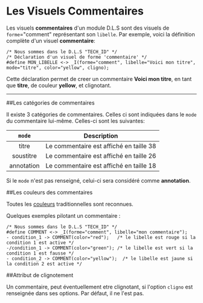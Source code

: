 # Les Visuels Commentaires

Les visuels **commentaires** d'un module D.L.S sont des visuels de `forme`="comment" représentant son `libelle`.
Par exemple, voici la définition complète d'un visuel **commentaire**:

    /* Nous sommes dans le D.L.S "TECH_ID" */
    /* Déclaration d'un visuel de forme 'commentaire' */
    #define MON_LIBELLE <-> _I(forme="comment", libelle="Voici mon titre", mode="titre", color="yellow", cligno);

Cette déclaration permet de creer un commentaire **Voici mon titre**, en tant que **titre**, de couleur **yellow**, et clignotant.


---
##Les catégories de commentaires

Il existe 3 catégories de commentaires. Celles ci sont indiquées dans le `mode` du commentaire lui-même.
Celles-ci sont les suivantes:

| `mode` | Description |
|:------:|-------------|
| titre  | Le commentaire est affiché en taille 38 |
| soustitre  | Le commentaire est affiché en taille 26 |
| annotation | Le commentaire est affiché en taille 18 |


Si le `mode` n'est pas renseigné, celui-ci sera considéré comme **annotation**.

##Les couleurs des commentaires

Toutes les [couleurs](dls_visuels.md#les-couleurs) traditionnelles sont reconnues.

Quelques exemples pilotant un commentaire :

    /* Nous sommes dans le D.L.S "TECH_ID" */
    #define COMMENT <-> _I(forme="comment", libelle="mon commentaire");
    - condition_1 -> COMMENT(color="red");   /* le libelle est rouge si la condition 1 est active */
    -/condition_1 -> COMMENT(color="green"); /* le libelle est vert si la condition 1 est fausse */
    - condition_2 -> COMMENT(color="yellow");  /* le libelle est jaune si la condition 2 est active */

##Attribut de clignotement

Un commentaire, peut éventuellement etre clignotant, si l'option `cligno` est renseignée dans ses options.
Par défaut, il ne l'est pas.
